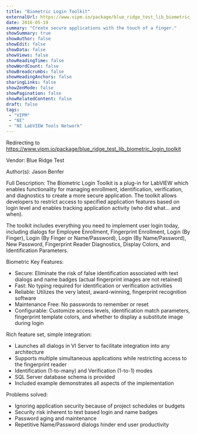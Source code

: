 ```yaml
---
title: "Biometric Login Toolkit"
externalUrl: https://www.vipm.io/package/blue_ridge_test_lib_biometric_login_toolkit
date: 2016-05-19
summary: "Create secure applications with the touch of a finger."
showSummary: true
showAuthor: false
showEdit: false
showData: false
showViews: false
showReadingTime: false
showWordCount: false
showBreadcrumbs: false
showHeadingAnchors: false
sharingLinks: false
showZenMode: false
showPagination: false
showRelatedContent: false
draft: false
tags:
 - "VIPM"
 - "NI"
 - "NI LabVIEW Tools Network"
---
```


Redirecting to https://www.vipm.io/package/blue_ridge_test_lib_biometric_login_toolkit

Vendor: Blue Ridge Test

Author(s): Jason Benfer
 
Full Description:
The Biometric Login Toolkit is a plug-in for LabVIEW which enables functionality for managing enrollment, identification, verification, and diagnostics to create a more secure application.  The toolkit allows developers to restrict access to specified application features based on login level and enables tracking application activity (who did what… and when).

The toolkit includes everything you need to implement user login today, including dialogs for Employee Enrollment, Fingerprint Enrollment, Login (By Finger), Login (By Finger or Name/Password), Login (By Name/Password), New Password, Fingerprint Reader Diagnostics, Display Colors, and Identification Parameters.

Biometric Key Features:
-	Secure:  Eliminate the risk of false identification associated with text dialogs and name badges  (actual fingerprint images are not retained)
-	Fast:  No typing required for identification or verification activities
-	Reliable:  Utilizes the very latest, award-winning, fingerprint recognition software
-	Maintenance Free:  No passwords to remember or reset
-	Configurable:  Customize access levels, identification match parameters, fingerprint template colors, and whether to display a substitute image during login

Rich feature set, simple integration:
-	Launches all dialogs in VI Server to facilitate integration into any architecture
-	Supports multiple simultaneous applications while restricting access to the fingerprint reader
-	Identification (1-to-many) and Verification (1-to-1) modes
-	SQL Server database schema is provided
-	Included example demonstrates all aspects of the implementation

Problems solved:
-	Ignoring application security because of project schedules or budgets
-	Security risk inherent to text based login and name badges
-	Password aging and maintenance
-	Repetitive Name/Password dialogs hinder end user productivity